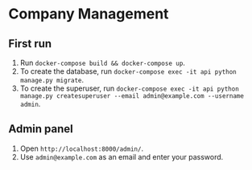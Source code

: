 # Company Management

## First run

1. Run `docker-compose build && docker-compose up`.
2. To create the database, run `docker-compose exec -it api python manage.py migrate`.
3. To create the superuser, run `docker-compose exec -it api python manage.py createsuperuser --email admin@example.com --username admin`.

## Admin panel

1. Open `http://localhost:8000/admin/`.
2. Use `admin@example.com` as an email and enter your password.
